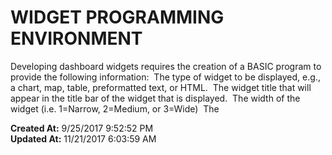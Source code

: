 # WIDGET PROGRAMMING ENVIRONMENT

Developing dashboard widgets requires the creation of a BASIC program to provide the following information:  The type of widget to be displayed, e.g., a chart, map, table, preformatted text, or HTML.  The widget title that will appear in the title bar of the widget that is displayed.  The width of the widget (i.e. 1=Narrow, 2=Medium, or 3=Wide)  The  

**Created At:** 9/25/2017 9:52:52 PM  
**Updated At:** 11/21/2017 6:03:59 AM  

